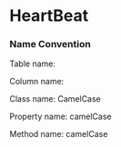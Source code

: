 # HeartBeat

### Name Convention
Table name: 

Column name: 

Class name: CamelCase

Property name: camelCase

Method name: camelCase
